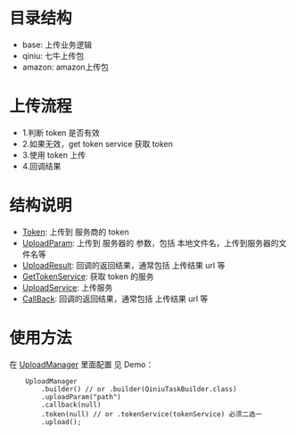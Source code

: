 目录结构
===
* base: 上传业务逻辑
* qiniu: 七牛上传包
* amazon: amazon上传包

上传流程
===
* 1.判断 token 是否有效 
* 2.如果无效，get token service 获取 token
* 3.使用 token 上传
* 4.回调结果

结构说明
===
* [Token](./src/main/java/com/wepie/snake/lib/upload/base/model/TokenBase.java): 上传到 服务商的 token
* [UploadParam](./src/main/java/com/wepie/snake/lib/upload/base/model/UploadParam.java): 上传到 服务器的 参数，包括 本地文件名，上传到服务器的文件名等
* [UploadResult](./src/main/java/com/wepie/snake/lib/upload/base/model/UploadResult.java): 回调的返回结果，通常包括 上传结果 url 等
* [GetTokenService](./src/main/java/com/wepie/snake/lib/upload/base/service/GetTokenService.java): 获取 token 的服务
* [UploadService](./src/main/java/com/wepie/snake/lib/upload/base/service/UploadService.java): 上传服务
* [CallBack](./src/main/java/com/wepie/snake/lib/upload/base/service/CallBack.java): 回调的返回结果，通常包括 上传结果 url 等

使用方法
===
在 [UploadManager](./src/main/java/com/wepie/snake/lib/upload/UploadManager.java) 里面配置
见 Demo：

        UploadManager
            .builder() // or .builder(QiniuTaskBuilder.class)
            .uploadParam("path")
            .callback(null)
            .token(null) // or .tokenService(tokenService) 必须二选一
            .upload();